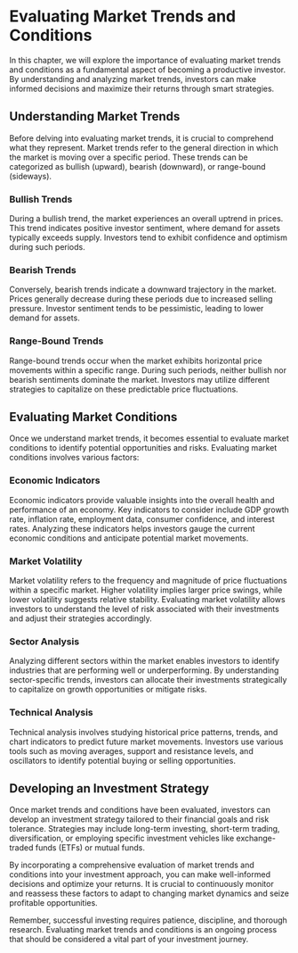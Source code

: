 Evaluating Market Trends and Conditions
==================================================

In this chapter, we will explore the importance of evaluating market trends and conditions as a fundamental aspect of becoming a productive investor. By understanding and analyzing market trends, investors can make informed decisions and maximize their returns through smart strategies.

Understanding Market Trends
-------------------------------

Before delving into evaluating market trends, it is crucial to comprehend what they represent. Market trends refer to the general direction in which the market is moving over a specific period. These trends can be categorized as bullish (upward), bearish (downward), or range-bound (sideways).

### Bullish Trends

During a bullish trend, the market experiences an overall uptrend in prices. This trend indicates positive investor sentiment, where demand for assets typically exceeds supply. Investors tend to exhibit confidence and optimism during such periods.

### Bearish Trends

Conversely, bearish trends indicate a downward trajectory in the market. Prices generally decrease during these periods due to increased selling pressure. Investor sentiment tends to be pessimistic, leading to lower demand for assets.

### Range-Bound Trends

Range-bound trends occur when the market exhibits horizontal price movements within a specific range. During such periods, neither bullish nor bearish sentiments dominate the market. Investors may utilize different strategies to capitalize on these predictable price fluctuations.

Evaluating Market Conditions
--------------------------------

Once we understand market trends, it becomes essential to evaluate market conditions to identify potential opportunities and risks. Evaluating market conditions involves various factors:

### Economic Indicators

Economic indicators provide valuable insights into the overall health and performance of an economy. Key indicators to consider include GDP growth rate, inflation rate, employment data, consumer confidence, and interest rates. Analyzing these indicators helps investors gauge the current economic conditions and anticipate potential market movements.

### Market Volatility

Market volatility refers to the frequency and magnitude of price fluctuations within a specific market. Higher volatility implies larger price swings, while lower volatility suggests relative stability. Evaluating market volatility allows investors to understand the level of risk associated with their investments and adjust their strategies accordingly.

### Sector Analysis

Analyzing different sectors within the market enables investors to identify industries that are performing well or underperforming. By understanding sector-specific trends, investors can allocate their investments strategically to capitalize on growth opportunities or mitigate risks.

### Technical Analysis

Technical analysis involves studying historical price patterns, trends, and chart indicators to predict future market movements. Investors use various tools such as moving averages, support and resistance levels, and oscillators to identify potential buying or selling opportunities.

Developing an Investment Strategy
-------------------------------------

Once market trends and conditions have been evaluated, investors can develop an investment strategy tailored to their financial goals and risk tolerance. Strategies may include long-term investing, short-term trading, diversification, or employing specific investment vehicles like exchange-traded funds (ETFs) or mutual funds.

By incorporating a comprehensive evaluation of market trends and conditions into your investment approach, you can make well-informed decisions and optimize your returns. It is crucial to continuously monitor and reassess these factors to adapt to changing market dynamics and seize profitable opportunities.

Remember, successful investing requires patience, discipline, and thorough research. Evaluating market trends and conditions is an ongoing process that should be considered a vital part of your investment journey.

